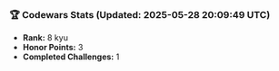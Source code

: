 ### 🏆 Codewars Stats (Updated: 2025-05-28 20:09:49 UTC)

- **Rank:** 8 kyu
- **Honor Points:** 3
- **Completed Challenges:** 1
